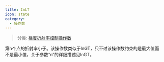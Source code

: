 ```yaml
---
title: InLT
icon: state
category:
  - 操作数
---
```


> 分类: [梯度折射率控制操作数](/hb/operands/135/894/  "Zemax 操作数 梯度折射率控制操作数")

第n个点的折射率小于。该操作数类似于InGT，只不过该操作数约束的是最大值而不是最小值，关于参数“n”的详细描述见InGT。